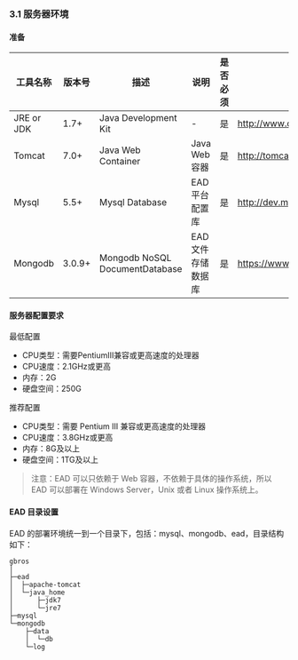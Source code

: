### 3.1 服务器环境

#### 准备

| 工具名称 | 版本号 | 描述 | 说明 | 是否必须 | 下载地址 |
| ------- | ----- | --- | ---- | ------- | ------- |
| JRE or JDK | 1.7+ | Java Development Kit | - | 是 | http://www.oracle.com/technetwork/java/javase/downloads/index.html |
| Tomcat | 7.0+ | Java Web Container | Java Web 容器 | 是 | http://tomcat.apache.org/ |
| Mysql | 5.5+ | Mysql Database | EAD 平台配置库 | 是 | http://dev.mysql.com/downloads/ |
| Mongodb | 3.0.9+ | Mongodb NoSQL DocumentDatabase | EAD 文件存储数据库 | 是 | https://www.mongodb.org/ |

#### 服务器配置要求

最低配置

 - CPU类型：需要PentiumIII兼容或更高速度的处理器
 - CPU速度：2.1GHz或更高
 - 内存：2G
 - 硬盘空间：250G

推荐配置

 - CPU类型：需要 Pentium III 兼容或更高速度的处理器
 - CPU速度：3.8GHz或更高
 - 内存：8G及以上
 - 硬盘空间：1TG及以上

 > 注意：EAD 可以只依赖于 Web 容器，不依赖于具体的操作系统，所以 EAD 可以部署在 Windows Server，Unix 或者 Linux 操作系统上。

#### EAD 目录设置


EAD 的部署环境统一到一个目录下，包括：mysql、mongodb、ead，目录结构如下：

```
gbros
│
├─ead
│  ├─apache-tomcat
│  └─java_home
│      ├─jdk7
│      └─jre7
├─mysql
└─mongodb
    ├─data
    │  └─db
    └─log
```